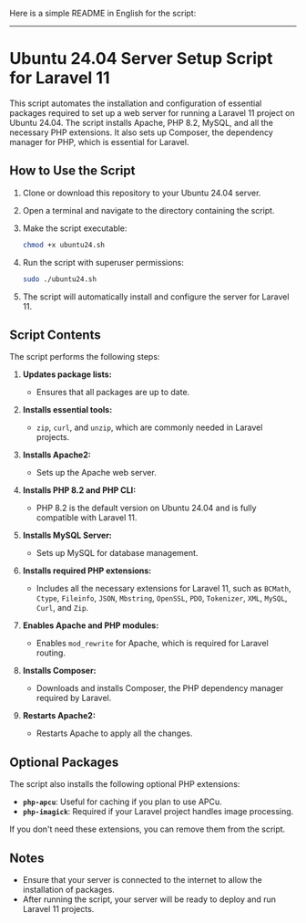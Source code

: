 Here is a simple README in English for the script:

---

# Ubuntu 24.04 Server Setup Script for Laravel 11

This script automates the installation and configuration of essential packages required to set up a web server for running a Laravel 11 project on Ubuntu 24.04. The script installs Apache, PHP 8.2, MySQL, and all the necessary PHP extensions. It also sets up Composer, the dependency manager for PHP, which is essential for Laravel.

## How to Use the Script

1. Clone or download this repository to your Ubuntu 24.04 server.

2. Open a terminal and navigate to the directory containing the script.

3. Make the script executable:

    ```bash
    chmod +x ubuntu24.sh
    ```

4. Run the script with superuser permissions:

    ```bash
    sudo ./ubuntu24.sh
    ```

5. The script will automatically install and configure the server for Laravel 11.

## Script Contents

The script performs the following steps:

1. **Updates package lists:**
    - Ensures that all packages are up to date.

2. **Installs essential tools:**
    - `zip`, `curl`, and `unzip`, which are commonly needed in Laravel projects.

3. **Installs Apache2:**
    - Sets up the Apache web server.

4. **Installs PHP 8.2 and PHP CLI:**
    - PHP 8.2 is the default version on Ubuntu 24.04 and is fully compatible with Laravel 11.

5. **Installs MySQL Server:**
    - Sets up MySQL for database management.

6. **Installs required PHP extensions:**
    - Includes all the necessary extensions for Laravel 11, such as `BCMath`, `Ctype`, `Fileinfo`, `JSON`, `Mbstring`, `OpenSSL`, `PDO`, `Tokenizer`, `XML`, `MySQL`, `Curl`, and `Zip`.

7. **Enables Apache and PHP modules:**
    - Enables `mod_rewrite` for Apache, which is required for Laravel routing.

8. **Installs Composer:**
    - Downloads and installs Composer, the PHP dependency manager required by Laravel.

9. **Restarts Apache2:**
    - Restarts Apache to apply all the changes.

## Optional Packages

The script also installs the following optional PHP extensions:

- **`php-apcu`**: Useful for caching if you plan to use APCu.
- **`php-imagick`**: Required if your Laravel project handles image processing.

If you don't need these extensions, you can remove them from the script.

## Notes

- Ensure that your server is connected to the internet to allow the installation of packages.
- After running the script, your server will be ready to deploy and run Laravel 11 projects.